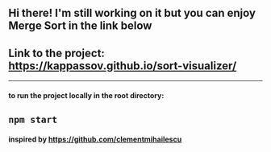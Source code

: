 ## Hi there! I'm still working on it but you can enjoy Merge Sort in the link below

## Link to the project: https://kappassov.github.io/sort-visualizer/

------------------------------------------------------------------------------------------------------------------------------------------------------------

#### to run the project locally in the root directory:
`npm start`
------------------------------------------------------------------------------------------------------------------------------------------------------------

#### inspired by https://github.com/clementmihailescu
